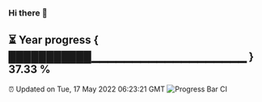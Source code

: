 ### Hi there 👋
⏳ Year progress { ███████████▁▁▁▁▁▁▁▁▁▁▁▁▁▁▁▁▁▁▁ } 37.33 %
---
⏰ Updated on Tue, 17 May 2022 06:23:21 GMT
![Progress Bar CI](https://github.com/liununu/liununu/workflows/Progress%20Bar%20CI/badge.svg)
